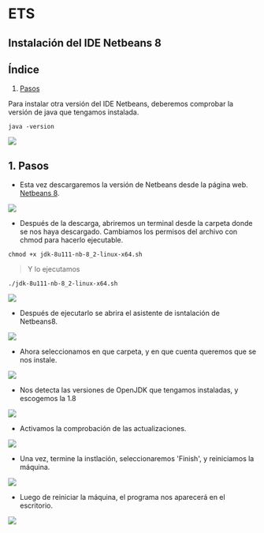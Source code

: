 # ETS

## Instalación del IDE Netbeans 8

## Índice

1. [Pasos](#ide1)

Para instalar otra versión del IDE Netbeans, deberemos comprobar la versión de java que tengamos instalada.

````
java -version
````

![](../imagen/2.png)

## 1. Pasos <a name="ide1"></a>

  - Esta vez descargaremos la versión de Netbeans desde la página web.
[Netbeans 8](https://www.oracle.com/technetwork/java/javase/downloads/jdk-netbeans-jsp-3413139-esa.html).

![](../imagen/net8-1.png)

  - Después de la descarga, abriremos un terminal desde la carpeta donde se nos haya descargado. Cambiamos los permisos del archivo con chmod para hacerlo ejecutable.

````
chmod +x jdk-8u111-nb-8_2-linux-x64.sh
````
> Y lo ejecutamos

````
./jdk-8u111-nb-8_2-linux-x64.sh
````

![](../imagen/net8-3.png)

  - Después de ejecutarlo se abrira el asistente de isntalación de Netbeans8.

![](../imagen/net8-4.png)

- Ahora seleccionamos en que carpeta, y en que cuenta queremos que se nos instale.

![](../imagen/net8-5.png)

  - Nos detecta las versiones de OpenJDK que tengamos instaladas, y escogemos la 1.8

![](../imagen/net8-6.png)

  - Activamos la comprobación de las actualizaciones.

![](../imagen/net8-7.png)

  - Una vez, termine la instlación, seleccionaremos 'Finish', y reiniciamos la máquina.

![](../imagen/net8-8.png)

- Luego de reiniciar la máquina, el programa nos aparecerá en el escritorio.

![](../imagen/net8-9.png)
